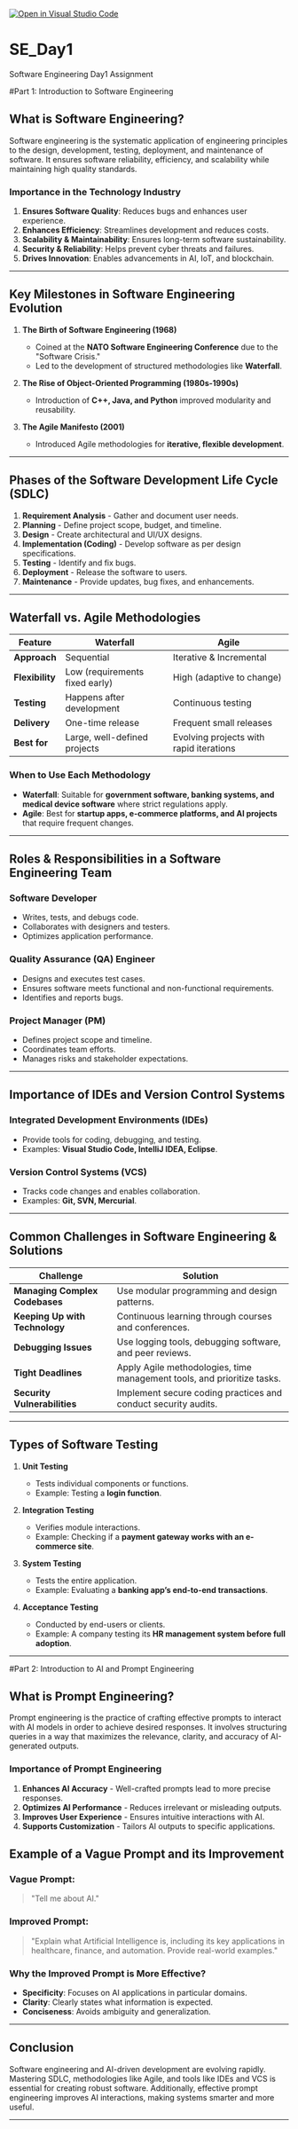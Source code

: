 [![Open in Visual Studio Code](https://classroom.github.com/assets/open-in-vscode-2e0aaae1b6195c2367325f4f02e2d04e9abb55f0b24a779b69b11b9e10269abc.svg)](https://classroom.github.com/online_ide?assignment_repo_id=18317487&assignment_repo_type=AssignmentRepo)
# SE_Day1
Software Engineering Day1 Assignment

#Part 1: Introduction to Software Engineering

## What is Software Engineering?
Software engineering is the systematic application of engineering principles to the design, development, testing, deployment, and maintenance of software. It ensures software reliability, efficiency, and scalability while maintaining high quality standards.

### Importance in the Technology Industry
1. **Ensures Software Quality**: Reduces bugs and enhances user experience.
2. **Enhances Efficiency**: Streamlines development and reduces costs.
3. **Scalability & Maintainability**: Ensures long-term software sustainability.
4. **Security & Reliability**: Helps prevent cyber threats and failures.
5. **Drives Innovation**: Enables advancements in AI, IoT, and blockchain.

---

## Key Milestones in Software Engineering Evolution
1. **The Birth of Software Engineering (1968)**
   - Coined at the **NATO Software Engineering Conference** due to the "Software Crisis."
   - Led to the development of structured methodologies like **Waterfall**.

2. **The Rise of Object-Oriented Programming (1980s-1990s)**
   - Introduction of **C++, Java, and Python** improved modularity and reusability.

3. **The Agile Manifesto (2001)**
   - Introduced Agile methodologies for **iterative, flexible development**.

---

## Phases of the Software Development Life Cycle (SDLC)
1. **Requirement Analysis** - Gather and document user needs.
2. **Planning** - Define project scope, budget, and timeline.
3. **Design** - Create architectural and UI/UX designs.
4. **Implementation (Coding)** - Develop software as per design specifications.
5. **Testing** - Identify and fix bugs.
6. **Deployment** - Release the software to users.
7. **Maintenance** - Provide updates, bug fixes, and enhancements.

---

## Waterfall vs. Agile Methodologies

| Feature       | Waterfall | Agile |
|--------------|----------|-------|
| **Approach** | Sequential | Iterative & Incremental |
| **Flexibility** | Low (requirements fixed early) | High (adaptive to change) |
| **Testing** | Happens after development | Continuous testing |
| **Delivery** | One-time release | Frequent small releases |
| **Best for** | Large, well-defined projects | Evolving projects with rapid iterations |

### When to Use Each Methodology
- **Waterfall**: Suitable for **government software, banking systems, and medical device software** where strict regulations apply.
- **Agile**: Best for **startup apps, e-commerce platforms, and AI projects** that require frequent changes.

---

## Roles & Responsibilities in a Software Engineering Team
### **Software Developer**
- Writes, tests, and debugs code.
- Collaborates with designers and testers.
- Optimizes application performance.

### **Quality Assurance (QA) Engineer**
- Designs and executes test cases.
- Ensures software meets functional and non-functional requirements.
- Identifies and reports bugs.

### **Project Manager (PM)**
- Defines project scope and timeline.
- Coordinates team efforts.
- Manages risks and stakeholder expectations.

---

## Importance of IDEs and Version Control Systems
### **Integrated Development Environments (IDEs)**
- Provide tools for coding, debugging, and testing.
- Examples: **Visual Studio Code, IntelliJ IDEA, Eclipse**.

### **Version Control Systems (VCS)**
- Tracks code changes and enables collaboration.
- Examples: **Git, SVN, Mercurial**.

---

## Common Challenges in Software Engineering & Solutions

| **Challenge** | **Solution** |
|--------------|-------------|
| **Managing Complex Codebases** | Use modular programming and design patterns. |
| **Keeping Up with Technology** | Continuous learning through courses and conferences. |
| **Debugging Issues** | Use logging tools, debugging software, and peer reviews. |
| **Tight Deadlines** | Apply Agile methodologies, time management tools, and prioritize tasks. |
| **Security Vulnerabilities** | Implement secure coding practices and conduct security audits. |

---

## Types of Software Testing

1. **Unit Testing**
   - Tests individual components or functions.
   - Example: Testing a **login function**.

2. **Integration Testing**
   - Verifies module interactions.
   - Example: Checking if a **payment gateway works with an e-commerce site**.

3. **System Testing**
   - Tests the entire application.
   - Example: Evaluating a **banking app’s end-to-end transactions**.

4. **Acceptance Testing**
   - Conducted by end-users or clients.
   - Example: A company testing its **HR management system before full adoption**.

---


#Part 2: Introduction to AI and Prompt Engineering

## What is Prompt Engineering?
Prompt engineering is the practice of crafting effective prompts to interact with AI models in order to achieve desired responses. It involves structuring queries in a way that maximizes the relevance, clarity, and accuracy of AI-generated outputs.

### Importance of Prompt Engineering
1. **Enhances AI Accuracy** - Well-crafted prompts lead to more precise responses.
2. **Optimizes AI Performance** - Reduces irrelevant or misleading outputs.
3. **Improves User Experience** - Ensures intuitive interactions with AI.
4. **Supports Customization** - Tailors AI outputs to specific applications.

## Example of a Vague Prompt and its Improvement

### **Vague Prompt:**
> "Tell me about AI."

### **Improved Prompt:**
> "Explain what Artificial Intelligence is, including its key applications in healthcare, finance, and automation. Provide real-world examples."

### **Why the Improved Prompt is More Effective?**
- **Specificity**: Focuses on AI applications in particular domains.
- **Clarity**: Clearly states what information is expected.
- **Conciseness**: Avoids ambiguity and generalization.

---

## Conclusion
Software engineering and AI-driven development are evolving rapidly. Mastering SDLC, methodologies like Agile, and tools like IDEs and VCS is essential for creating robust software. Additionally, effective prompt engineering improves AI interactions, making systems smarter and more useful.

---
